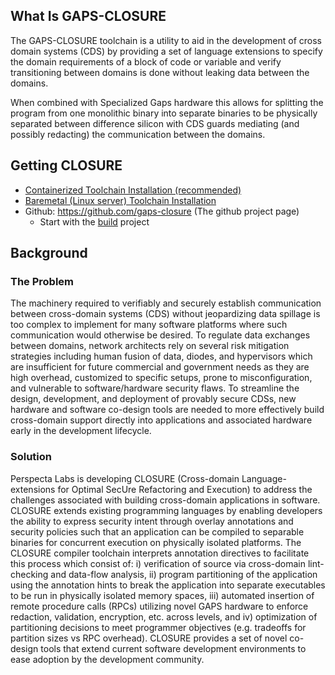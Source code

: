 ## What Is GAPS-CLOSURE

The GAPS-CLOSURE toolchain is a utility to aid in the development of cross domain systems (CDS) by providing a set of language extensions to specify the domain requirements of a block of code or variable and verify transitioning between domains is done without leaking data between the domains.

When combined with Specialized Gaps hardware this allows for splitting the program from one monolithic binary into separate binaries to be physically separated between difference silicon with CDS guards mediating (and possibly redacting) the communication between the domains.

## Getting CLOSURE

* [Containerized Toolchain Installation (recommended)](./container_deployment.md) 
* [Baremetal (Linux server) Toolchain Installation](./binary_install.md) 
* Github: <https://github.com/gaps-closure> (The github project page)
     * Start with the [build](https://github.com/gaps-closure/build) project

## Background

### The Problem

The machinery required to verifiably and securely establish communication between cross-domain systems (CDS) without jeopardizing data spillage is too complex to implement for many software platforms where such communication would otherwise be desired. To regulate data exchanges between domains, network architects rely on several risk mitigation strategies including human fusion of data, diodes, and hypervisors which are insufficient for future commercial and government needs as they are high overhead, customized to specific setups, prone to misconfiguration, and vulnerable to software/hardware security flaws. To streamline the design, development, and deployment of provably secure CDSs, new hardware and software co-design tools are needed to more effectively build cross-domain support directly into applications and associated hardware early in the development lifecycle. 

### Solution

Perspecta Labs is developing CLOSURE (Cross-domain Language-extensions for Optimal SecUre Refactoring and Execution) to address the challenges associated with building cross-domain applications in software. CLOSURE extends existing programming languages by enabling developers the ability to express security intent through overlay annotations and security policies such that an application can be compiled to separable binaries for concurrent execution on physically isolated platforms. The CLOSURE compiler toolchain interprets annotation directives to facilitate this process which consist of: i) verification of source via cross-domain lint-checking and data-flow analysis, ii) program partitioning of the application using the annotation hints to break the application into separate executables to be run in physically isolated memory spaces, iii) automated insertion of remote procedure calls (RPCs) utilizing novel GAPS hardware to enforce redaction, validation, encryption, etc. across levels, and iv) optimization of partitioning decisions to meet programmer objectives (e.g. tradeoffs for partition sizes vs RPC overhead). CLOSURE provides a set of novel co-design tools that extend current software development environments to ease adoption by the development community.

<!--## Research-->

<!--## Contacting Us-->

